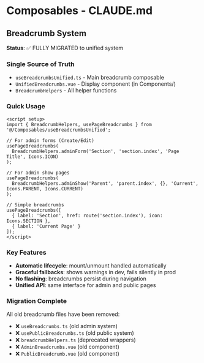 # Composables - CLAUDE.md

## Breadcrumb System

**Status**: ✅ FULLY MIGRATED to unified system

### Single Source of Truth
- `useBreadcrumbsUnified.ts` - Main breadcrumb composable
- `UnifiedBreadcrumbs.vue` - Display component (in Components/)
- `BreadcrumbHelpers` - All helper functions

### Quick Usage
```vue
<script setup>
import { BreadcrumbHelpers, usePageBreadcrumbs } from '@/Composables/useBreadcrumbsUnified';

// For admin forms (Create/Edit)
usePageBreadcrumbs(
  BreadcrumbHelpers.adminForm('Section', 'section.index', 'Page Title', Icons.ICON)
);

// For admin show pages
usePageBreadcrumbs(
  BreadcrumbHelpers.adminShow('Parent', 'parent.index', {}, 'Current', Icons.PARENT, Icons.CURRENT)
);

// Simple breadcrumbs
usePageBreadcrumbs([
  { label: 'Section', href: route('section.index'), icon: Icons.SECTION },
  { label: 'Current Page' }
]);
</script>
```

### Key Features
- **Automatic lifecycle**: mount/unmount handled automatically
- **Graceful fallbacks**: shows warnings in dev, fails silently in prod
- **No flashing**: breadcrumbs persist during navigation
- **Unified API**: same interface for admin and public pages

### Migration Complete
All old breadcrumb files have been removed:
- ❌ `useBreadcrumbs.ts` (old admin system)
- ❌ `usePublicBreadcrumbs.ts` (old public system)  
- ❌ `breadcrumbHelpers.ts` (deprecated wrappers)
- ❌ `AdminBreadcrumbs.vue` (old component)
- ❌ `PublicBreadcrumb.vue` (old component)
